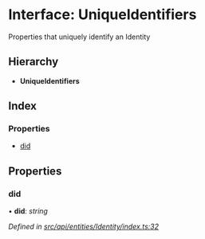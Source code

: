 # Interface: UniqueIdentifiers

Properties that uniquely identify an Identity

## Hierarchy

* **UniqueIdentifiers**

## Index

### Properties

* [did](api_entities_identity.uniqueidentifiers.md#did)

## Properties

###  did

• **did**: *string*

*Defined in [src/api/entities/Identity/index.ts:32](https://github.com/PolymathNetwork/polymesh-sdk/blob/73feada/src/api/entities/Identity/index.ts#L32)*

